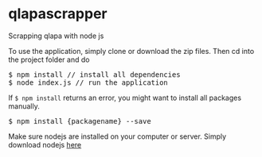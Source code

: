 # qlapascrapper
Scrapping qlapa with node js

To use the application, simply clone or download the zip files. Then cd into the project folder and do

<pre>
$ npm install // install all dependencies
$ node index.js // run the application
</pre>

If <code>$ npm install</code> returns an error, you might want to install all packages manually.

<pre>
$ npm install {packagename} --save
</pre>

Make sure nodejs are installed on your computer or server. Simply download nodejs <a href="https://nodejs.org/en/download/">here</a>
